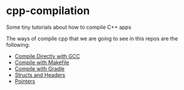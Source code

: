 # cpp-compilation
Some tiny tutorials about how to compile C++ apps

The ways of compile cpp that we are going to see in this repos are the following:  

* [Compile Directly with GCC](direct-or-make/)
* [Compile with Makefile](direct-or-make/)
* [Compile with Gradle](gradle-cpp/)
* [Structs and Headers](struct-and-headers/)
* [Pointers](pointers/)


